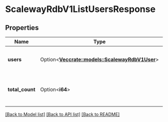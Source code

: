 # ScalewayRdbV1ListUsersResponse

## Properties

Name | Type | Description | Notes
------------ | ------------- | ------------- | -------------
**users** | Option<[**Vec<crate::models::ScalewayRdbV1User>**](scaleway.rdb.v1.User.md)> | List of users in a given instance | [optional]
**total_count** | Option<**i64**> | Total count of users present on a given instance | [optional]

[[Back to Model list]](../README.md#documentation-for-models) [[Back to API list]](../README.md#documentation-for-api-endpoints) [[Back to README]](../README.md)


